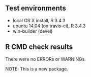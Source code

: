 ## Test environments
* local OS X install, R 3.4.3
* ubuntu 14.04 (on travis-ci), R 3.4.3
* win-builder (devel)

## R CMD check results
There were no ERRORs or WARNINGs.

NOTE: This is a new package. 
